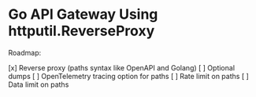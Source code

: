 # Go API Gateway Using httputil.ReverseProxy

Roadmap:

[x] Reverse proxy (paths syntax like OpenAPI and Golang)
[ ] Optional dumps
[ ] OpenTelemetry tracing option for paths
[ ] Rate limit on paths
[ ] Data limit on paths
